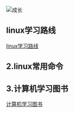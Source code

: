 ![成长](/images/home.png)

## linux学习路线
[linux学习路线](/en/linux学习路线/linux学习路线)

## 2.linux常用命令


## 3.计算机学习图书
[计算机学习图书](https://app.gitbook.com/o/oxw7DwZuto1wBMLS0bHj/s/qcu6XkIlC86WjNKi1tXT/)


